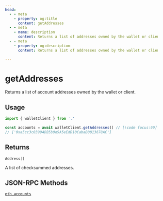 ```yaml
---
head:
  - - meta
    - property: og:title
      content: getAddresses
  - - meta
    - name: description
      content: Returns a list of addresses owned by the wallet or client.
  - - meta
    - property: og:description
      content: Returns a list of addresses owned by the wallet or client.

---
```


# getAddresses

Returns a list of account addresses owned by the wallet or client.

## Usage

```ts
import { walletClient } from '.'
 
const accounts = await walletClient.getAddresses() // [!code focus:99]
// ['0xa5cc3c03994DB5b0d9A5eEdD10CabaB0813678AC']
```

## Returns

`Address[]`

A list of checksummed addresses.


## JSON-RPC Methods

[`eth_accounts`](https://ethereum.org/en/developers/docs/apis/json-rpc/#eth_accounts5)
